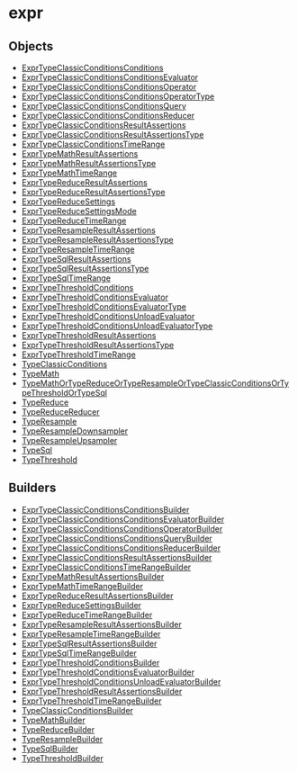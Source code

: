 # <span class="badge package-variant-dataquery"></span> expr

## Objects

 * <span class="badge object-type-class"></span> [ExprTypeClassicConditionsConditions](./object-ExprTypeClassicConditionsConditions.md)
 * <span class="badge object-type-class"></span> [ExprTypeClassicConditionsConditionsEvaluator](./object-ExprTypeClassicConditionsConditionsEvaluator.md)
 * <span class="badge object-type-class"></span> [ExprTypeClassicConditionsConditionsOperator](./object-ExprTypeClassicConditionsConditionsOperator.md)
 * <span class="badge object-type-enum"></span> [ExprTypeClassicConditionsConditionsOperatorType](./object-ExprTypeClassicConditionsConditionsOperatorType.md)
 * <span class="badge object-type-class"></span> [ExprTypeClassicConditionsConditionsQuery](./object-ExprTypeClassicConditionsConditionsQuery.md)
 * <span class="badge object-type-class"></span> [ExprTypeClassicConditionsConditionsReducer](./object-ExprTypeClassicConditionsConditionsReducer.md)
 * <span class="badge object-type-class"></span> [ExprTypeClassicConditionsResultAssertions](./object-ExprTypeClassicConditionsResultAssertions.md)
 * <span class="badge object-type-enum"></span> [ExprTypeClassicConditionsResultAssertionsType](./object-ExprTypeClassicConditionsResultAssertionsType.md)
 * <span class="badge object-type-class"></span> [ExprTypeClassicConditionsTimeRange](./object-ExprTypeClassicConditionsTimeRange.md)
 * <span class="badge object-type-class"></span> [ExprTypeMathResultAssertions](./object-ExprTypeMathResultAssertions.md)
 * <span class="badge object-type-enum"></span> [ExprTypeMathResultAssertionsType](./object-ExprTypeMathResultAssertionsType.md)
 * <span class="badge object-type-class"></span> [ExprTypeMathTimeRange](./object-ExprTypeMathTimeRange.md)
 * <span class="badge object-type-class"></span> [ExprTypeReduceResultAssertions](./object-ExprTypeReduceResultAssertions.md)
 * <span class="badge object-type-enum"></span> [ExprTypeReduceResultAssertionsType](./object-ExprTypeReduceResultAssertionsType.md)
 * <span class="badge object-type-class"></span> [ExprTypeReduceSettings](./object-ExprTypeReduceSettings.md)
 * <span class="badge object-type-enum"></span> [ExprTypeReduceSettingsMode](./object-ExprTypeReduceSettingsMode.md)
 * <span class="badge object-type-class"></span> [ExprTypeReduceTimeRange](./object-ExprTypeReduceTimeRange.md)
 * <span class="badge object-type-class"></span> [ExprTypeResampleResultAssertions](./object-ExprTypeResampleResultAssertions.md)
 * <span class="badge object-type-enum"></span> [ExprTypeResampleResultAssertionsType](./object-ExprTypeResampleResultAssertionsType.md)
 * <span class="badge object-type-class"></span> [ExprTypeResampleTimeRange](./object-ExprTypeResampleTimeRange.md)
 * <span class="badge object-type-class"></span> [ExprTypeSqlResultAssertions](./object-ExprTypeSqlResultAssertions.md)
 * <span class="badge object-type-enum"></span> [ExprTypeSqlResultAssertionsType](./object-ExprTypeSqlResultAssertionsType.md)
 * <span class="badge object-type-class"></span> [ExprTypeSqlTimeRange](./object-ExprTypeSqlTimeRange.md)
 * <span class="badge object-type-class"></span> [ExprTypeThresholdConditions](./object-ExprTypeThresholdConditions.md)
 * <span class="badge object-type-class"></span> [ExprTypeThresholdConditionsEvaluator](./object-ExprTypeThresholdConditionsEvaluator.md)
 * <span class="badge object-type-enum"></span> [ExprTypeThresholdConditionsEvaluatorType](./object-ExprTypeThresholdConditionsEvaluatorType.md)
 * <span class="badge object-type-class"></span> [ExprTypeThresholdConditionsUnloadEvaluator](./object-ExprTypeThresholdConditionsUnloadEvaluator.md)
 * <span class="badge object-type-enum"></span> [ExprTypeThresholdConditionsUnloadEvaluatorType](./object-ExprTypeThresholdConditionsUnloadEvaluatorType.md)
 * <span class="badge object-type-class"></span> [ExprTypeThresholdResultAssertions](./object-ExprTypeThresholdResultAssertions.md)
 * <span class="badge object-type-enum"></span> [ExprTypeThresholdResultAssertionsType](./object-ExprTypeThresholdResultAssertionsType.md)
 * <span class="badge object-type-class"></span> [ExprTypeThresholdTimeRange](./object-ExprTypeThresholdTimeRange.md)
 * <span class="badge object-type-class"></span> [TypeClassicConditions](./object-TypeClassicConditions.md)
 * <span class="badge object-type-class"></span> [TypeMath](./object-TypeMath.md)
 * <span class="badge object-type-class"></span> [TypeMathOrTypeReduceOrTypeResampleOrTypeClassicConditionsOrTypeThresholdOrTypeSql](./object-TypeMathOrTypeReduceOrTypeResampleOrTypeClassicConditionsOrTypeThresholdOrTypeSql.md)
 * <span class="badge object-type-class"></span> [TypeReduce](./object-TypeReduce.md)
 * <span class="badge object-type-enum"></span> [TypeReduceReducer](./object-TypeReduceReducer.md)
 * <span class="badge object-type-class"></span> [TypeResample](./object-TypeResample.md)
 * <span class="badge object-type-enum"></span> [TypeResampleDownsampler](./object-TypeResampleDownsampler.md)
 * <span class="badge object-type-enum"></span> [TypeResampleUpsampler](./object-TypeResampleUpsampler.md)
 * <span class="badge object-type-class"></span> [TypeSql](./object-TypeSql.md)
 * <span class="badge object-type-class"></span> [TypeThreshold](./object-TypeThreshold.md)
## Builders

 * <span class="badge builder"></span> [ExprTypeClassicConditionsConditionsBuilder](./builder-ExprTypeClassicConditionsConditionsBuilder.md)
 * <span class="badge builder"></span> [ExprTypeClassicConditionsConditionsEvaluatorBuilder](./builder-ExprTypeClassicConditionsConditionsEvaluatorBuilder.md)
 * <span class="badge builder"></span> [ExprTypeClassicConditionsConditionsOperatorBuilder](./builder-ExprTypeClassicConditionsConditionsOperatorBuilder.md)
 * <span class="badge builder"></span> [ExprTypeClassicConditionsConditionsQueryBuilder](./builder-ExprTypeClassicConditionsConditionsQueryBuilder.md)
 * <span class="badge builder"></span> [ExprTypeClassicConditionsConditionsReducerBuilder](./builder-ExprTypeClassicConditionsConditionsReducerBuilder.md)
 * <span class="badge builder"></span> [ExprTypeClassicConditionsResultAssertionsBuilder](./builder-ExprTypeClassicConditionsResultAssertionsBuilder.md)
 * <span class="badge builder"></span> [ExprTypeClassicConditionsTimeRangeBuilder](./builder-ExprTypeClassicConditionsTimeRangeBuilder.md)
 * <span class="badge builder"></span> [ExprTypeMathResultAssertionsBuilder](./builder-ExprTypeMathResultAssertionsBuilder.md)
 * <span class="badge builder"></span> [ExprTypeMathTimeRangeBuilder](./builder-ExprTypeMathTimeRangeBuilder.md)
 * <span class="badge builder"></span> [ExprTypeReduceResultAssertionsBuilder](./builder-ExprTypeReduceResultAssertionsBuilder.md)
 * <span class="badge builder"></span> [ExprTypeReduceSettingsBuilder](./builder-ExprTypeReduceSettingsBuilder.md)
 * <span class="badge builder"></span> [ExprTypeReduceTimeRangeBuilder](./builder-ExprTypeReduceTimeRangeBuilder.md)
 * <span class="badge builder"></span> [ExprTypeResampleResultAssertionsBuilder](./builder-ExprTypeResampleResultAssertionsBuilder.md)
 * <span class="badge builder"></span> [ExprTypeResampleTimeRangeBuilder](./builder-ExprTypeResampleTimeRangeBuilder.md)
 * <span class="badge builder"></span> [ExprTypeSqlResultAssertionsBuilder](./builder-ExprTypeSqlResultAssertionsBuilder.md)
 * <span class="badge builder"></span> [ExprTypeSqlTimeRangeBuilder](./builder-ExprTypeSqlTimeRangeBuilder.md)
 * <span class="badge builder"></span> [ExprTypeThresholdConditionsBuilder](./builder-ExprTypeThresholdConditionsBuilder.md)
 * <span class="badge builder"></span> [ExprTypeThresholdConditionsEvaluatorBuilder](./builder-ExprTypeThresholdConditionsEvaluatorBuilder.md)
 * <span class="badge builder"></span> [ExprTypeThresholdConditionsUnloadEvaluatorBuilder](./builder-ExprTypeThresholdConditionsUnloadEvaluatorBuilder.md)
 * <span class="badge builder"></span> [ExprTypeThresholdResultAssertionsBuilder](./builder-ExprTypeThresholdResultAssertionsBuilder.md)
 * <span class="badge builder"></span> [ExprTypeThresholdTimeRangeBuilder](./builder-ExprTypeThresholdTimeRangeBuilder.md)
 * <span class="badge builder"></span> [TypeClassicConditionsBuilder](./builder-TypeClassicConditionsBuilder.md)
 * <span class="badge builder"></span> [TypeMathBuilder](./builder-TypeMathBuilder.md)
 * <span class="badge builder"></span> [TypeReduceBuilder](./builder-TypeReduceBuilder.md)
 * <span class="badge builder"></span> [TypeResampleBuilder](./builder-TypeResampleBuilder.md)
 * <span class="badge builder"></span> [TypeSqlBuilder](./builder-TypeSqlBuilder.md)
 * <span class="badge builder"></span> [TypeThresholdBuilder](./builder-TypeThresholdBuilder.md)
